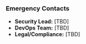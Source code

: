 ### Emergency Contacts

- **Security Lead:** [TBD]
- **DevOps Team:** [TBD]
- **Legal/Compliance:** [TBD]
